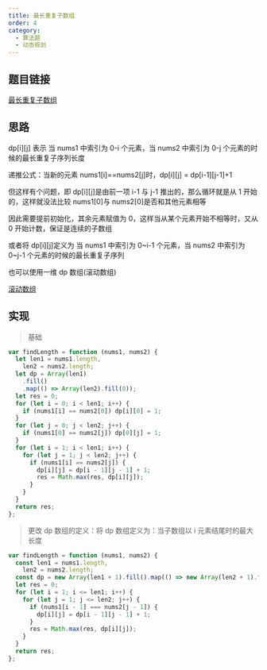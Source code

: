 ```yaml
---
title: 最长重复子数组
order: 4
category:
  - 算法题
  - 动态规划
---
```


## 题目链接

[最长重复子数组](https://leetcode.cn/problems/maximum-length-of-repeated-subarray/)

## 思路

dp[i][j] 表示 当 nums1 中索引为 0-i 个元素，当 nums2 中索引为 0-j 个元素的时候的最长重复子序列长度

递推公式：当新的元素 nums1[i]==nums2[j]时，dp[i][j] = dp[i-1][j-1]+1

但这样有个问题，即 dp[i][j]是由前一项 i-1 与 j-1 推出的，那么循环就是从 1 开始的，这样就没法比较 nums1[0]与 nums2[0]是否和其他元素相等

因此需要提前初始化，其余元素赋值为 0，这样当从某个元素开始不相等时，又从 0 开始计数，保证是连续的子数组

或者将 dp[i][j]定义为 当 nums1 中索引为 0~i-1 个元素，当 nums2 中索引为 0~j-1 个元素的时候的最长重复子序列

也可以使用一维 dp 数组(滚动数组)

[滚动数组](https://www.programmercarl.com/0718.%E6%9C%80%E9%95%BF%E9%87%8D%E5%A4%8D%E5%AD%90%E6%95%B0%E7%BB%84.html#%E6%8B%93%E5%B1%95)

## 实现

> 基础

```js
var findLength = function (nums1, nums2) {
  let len1 = nums1.length,
    len2 = nums2.length;
  let dp = Array(len1)
    .fill()
    .map(() => Array(len2).fill(0));
  let res = 0;
  for (let i = 0; i < len1; i++) {
    if (nums1[i] == nums2[0]) dp[i][0] = 1;
  }
  for (let j = 0; j < len2; j++) {
    if (nums1[0] == nums2[j]) dp[0][j] = 1;
  }
  for (let i = 1; i < len1; i++) {
    for (let j = 1; j < len2; j++) {
      if (nums1[i] == nums2[j]) {
        dp[i][j] = dp[i - 1][j - 1] + 1;
        res = Math.max(res, dp[i][j]);
      }
    }
  }
  return res;
};
```

> 更改 dp 数组的定义：将 dp 数组定义为：当子数组以 i 元素结尾时的最大长度

```js
var findLength = function (nums1, nums2) {
  const len1 = nums1.length,
    len2 = nums2.length;
  const dp = new Array(len1 + 1).fill().map(() => new Array(len2 + 1).fill(0));
  let res = 0;
  for (let i = 1; i <= len1; i++) {
    for (let j = 1; j <= len2; j++) {
      if (nums1[i - 1] === nums2[j - 1]) {
        dp[i][j] = dp[i - 1][j - 1] + 1;
      }
      res = Math.max(res, dp[i][j]);
    }
  }
  return res;
};
```
